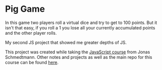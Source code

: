 # Pig Game

In this game two players roll a virtual dice and try to get to 100 points.
But it isn't that easy, if you roll a 1 you lose all your currently accumulated points and the other player rolls.

My second JS project that showed me greater depths of JS.

This project was created while taking the [JavaScript course](https://www.udemy.com/course/the-complete-javascript-course/) from Jonas Schmedtmann.
Other notes and projects as well as the main repo for this course can be found [here](https://github.com/sos321/javascript-course).
